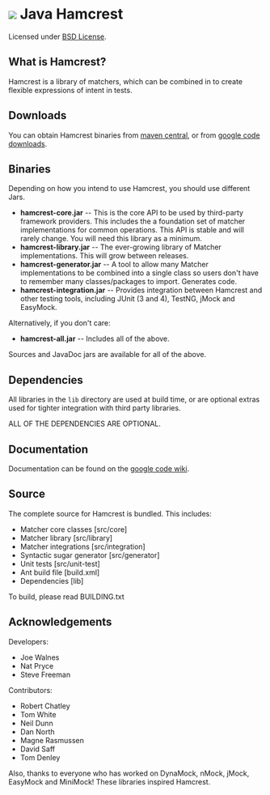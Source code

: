 [![][logo]][website]
Java Hamcrest
=============
Licensed under [BSD License][].

What is Hamcrest?
-----------------
Hamcrest is a library of matchers, which can be combined in to create flexible expressions of intent in tests.

Downloads
---------
You can obtain Hamcrest binaries from [maven central][], or from [google code downloads][].

Binaries
--------
Depending on how you intend to use Hamcrest, you should use different Jars.

  * __hamcrest-core.jar__ -- This is the core API to be used by third-party framework providers. This includes the a foundation set of matcher implementations for common operations. This API is stable and will rarely change. You will need this library as a minimum.
  * __hamcrest-library.jar__ -- The ever-growing library of Matcher implementations. This will grow between releases.
  * __hamcrest-generator.jar__ -- A tool to allow many Matcher implementations to be combined into a single class so users don't have to remember many classes/packages to import. Generates code.
  * __hamcrest-integration.jar__ -- Provides integration between Hamcrest and other testing tools, including JUnit (3 and 4), TestNG, jMock and EasyMock.

Alternatively, if you don't care:

 * __hamcrest-all.jar__ -- Includes all of the above.

Sources and JavaDoc jars are available for all of the above.

Dependencies
------------
All libraries in the `lib` directory are used at build time, or are optional extras used for tighter integration with third party libraries.

ALL OF THE DEPENDENCIES ARE OPTIONAL.

Documentation
-------------
Documentation can be found on the [google code wiki][].

Source
------
The complete source for Hamcrest is bundled. This includes:
  * Matcher core classes [src/core]
  * Matcher library [src/library]
  * Matcher integrations [src/integration]
  * Syntactic sugar generator [src/generator]
  * Unit tests [src/unit-test]
  * Ant build file [build.xml]
  * Dependencies [lib]

To build, please read BUILDING.txt

Acknowledgements
----------------
Developers:
  * Joe Walnes
  * Nat Pryce
  * Steve Freeman

Contributors:
  * Robert Chatley
  * Tom White
  * Neil Dunn
  * Dan North
  * Magne Rasmussen
  * David Saff
  * Tom Denley

Also, thanks to everyone who has worked on DynaMock, nMock, jMock, EasyMock and MiniMock! These libraries inspired Hamcrest.


[logo]: https://raw.github.com/hamcrest/JavaHamcrest/master/doc/images/logo.jpg
[website]: http://code.google.com/p/hamcrest
[BSD License]: http://opensource.org/licenses/BSD-3-Clause
[Maven central]: http://search.maven.org/#search%7Cga%7C1%7Cg%3Aorg.hamcrest
[google code downloads]: http://code.google.com/p/hamcrest/downloads/list?can=2&q=label%3AJava
[google code wiki]: http://code.google.com/p/hamcrest/wiki/Tutorial
